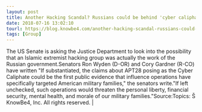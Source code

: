 ```yaml
---
layout: post
title: Another Hacking Scandal? Russians could be behind 'cyber caliphate'
date: 2018-07-16 13:02:10
tourl: https://blog.knowbe4.com/another-hacking-scandal-russians-could-be-behind-cyber-caliphate
tags: [Group]
---
```

The US Senate is asking the Justice Department to look into the possibility that an Islamic extremist hacking group was actually the work of the Russian government.Senators Ron Wyden (D-OR) and Cory Gardner (R-CO) have written "If substantiated, the claims about APT28 posing as the Cyber Caliphate could be the first public evidence that influence operations have specifically targeted American military families," the senators write."If left unchecked, such operations would threaten the personal liberty, financial security, mental health, and morale of our military families."Source:Topics: Š KnowBe4, Inc. All rights reserved. | 
